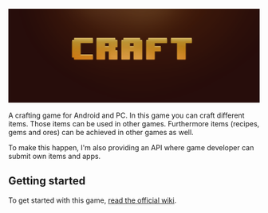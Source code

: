 ![logo](logo.png)

A crafting game for Android and PC. In this game you can craft different items. Those items can be used in other games. Furthermore items (recipes, gems and ores) can be achieved in other games as well.

To make this happen, I'm also providing an API where game developer can submit own items and apps.

Getting started
---
To get started with this game, [read the official wiki](/wiki).

